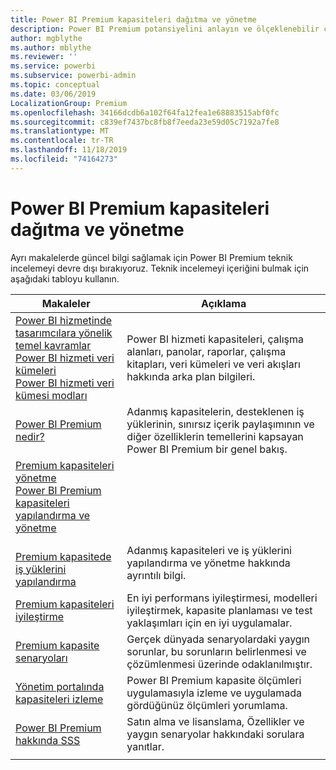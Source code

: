 ```yaml
---
title: Power BI Premium kapasiteleri dağıtma ve yönetme
description: Power BI Premium potansiyelini anlayın ve ölçeklenebilir çözümleri tasarlama, dağıtma, izleme ve sorun giderme hakkında bilgi edinin.
author: mgblythe
ms.author: mblythe
ms.reviewer: ''
ms.service: powerbi
ms.subservice: powerbi-admin
ms.topic: conceptual
ms.date: 03/06/2019
LocalizationGroup: Premium
ms.openlocfilehash: 34166dcdb6a102f64fa12fea1e68883515abf0fc
ms.sourcegitcommit: c839ef7437bc8fb8f7eeda23e59d05c7192a7fe8
ms.translationtype: MT
ms.contentlocale: tr-TR
ms.lasthandoff: 11/18/2019
ms.locfileid: "74164273"
---
```

# <a name="deploying-and-managing-power-bi-premium-capacities"></a>Power BI Premium kapasiteleri dağıtma ve yönetme

Ayrı makalelerde güncel bilgi sağlamak için Power BI Premium teknik incelemeyi devre dışı bırakıyoruz. Teknik incelemeyi içeriğini bulmak için aşağıdaki tabloyu kullanın. 

| Makaleler | Açıklama |
|-----|----|
| [Power BI hizmetinde tasarımcılara yönelik temel kavramlar](service-basic-concepts.md)</br>[Power BI hizmeti veri kümeleri](service-datasets-understand.md)</br>[Power BI hizmeti veri kümesi modları](service-dataset-modes-understand.md) | Power BI hizmeti kapasiteleri, çalışma alanları, panolar, raporlar, çalışma kitapları, veri kümeleri ve veri akışları hakkında arka plan bilgileri. |
| [Power BI Premium nedir?](service-premium-what-is.md) | Adanmış kapasitelerin, desteklenen iş yüklerinin, sınırsız içerik paylaşımının ve diğer özelliklerin temellerini kapsayan Power BI Premium bir genel bakış.  |
| [Premium kapasiteleri yönetme](service-premium-capacity-manage.md)</br>[Power BI Premium kapasiteleri yapılandırma ve yönetme](service-admin-premium-manage.md)
</br>[Premium kapasitede iş yüklerini yapılandırma](service-admin-premium-workloads.md) | Adanmış kapasiteleri ve iş yüklerini yapılandırma ve yönetme hakkında ayrıntılı bilgi. |
| [Premium kapasiteleri iyileştirme](service-premium-capacity-optimize.md) | En iyi performans iyileştirmesi, modelleri iyileştirmek, kapasite planlaması ve test yaklaşımları için en iyi uygulamalar. |
| [Premium kapasite senaryoları](service-premium-capacity-scenarios.md) | Gerçek dünyada senaryolardaki yaygın sorunlar, bu sorunların belirlenmesi ve çözümlenmesi üzerinde odaklanılmıştır. |
| [Yönetim portalında kapasiteleri izleme](service-admin-premium-monitor-portal.md) | Power BI Premium kapasite ölçümleri uygulamasıyla izleme ve uygulamada gördüğünüz ölçümleri yorumlama. |
| [Power BI Premium hakkında SSS](service-premium-faq.md) | Satın alma ve lisanslama, Özellikler ve yaygın senaryolar hakkındaki sorulara yanıtlar. |
| | |
